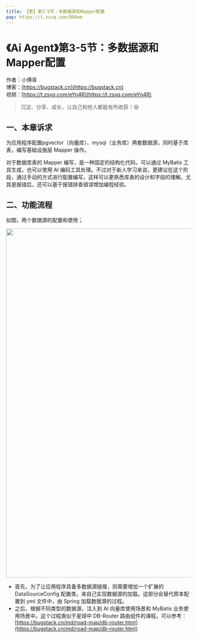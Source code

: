 ```yaml
---
title: 【更】第3-5节：多数据源和Mapper配置
pay: https://t.zsxq.com/099am
---
```


# 《Ai Agent》第3-5节：多数据源和Mapper配置

作者：小傅哥
<br/>博客：[https://bugstack.cn](https://bugstack.cn)
<br/>视频：[https://t.zsxq.com/eYn4R](https://t.zsxq.com/eYn4R)

> 沉淀、分享、成长，让自己和他人都能有所收获！😄

## 一、本章诉求

为应用程序配置pgvector（向量库）、mysql（业务库）两套数据源，同时基于库表，编写基础设施层 Mapper 操作。

对于数据库表的 Mapper 编写，是一种固定的结构化代码，可以通过 MyBatis 工具生成，也可以使用 AI 编码工具处理。不过对于新人学习来说，更建议在这个阶段，通过手动的方式进行配置编写，这样可以更熟悉库表的设计和字段的理解。尤其是报错后，还可以基于报错排查错误增加编程经验。

## 二、功能流程

如图，两个数据源的配置和使用；

<div align="center">
    <img src="https://bugstack.cn/images/article/project/ai-rag-knowledge/ai-rag-knowledge-3-5-01.png" width="950px">
</div>

- 首先，为了让应用程序具备多数据源链接，则需要增加一个扩展的 DataSourceConfig 配置类，来自己实现数据源的加载。这部分会替代原本配置到 yml 文件中，由 Spring 加载数据源的过程。
- 之后，根据不同类型的数据源，注入到 AI 向量库使用场景和 MyBatis 业务使用场景中。这个过程类似于星球中 DB-Router 路由组件的课程。可以参考：[https://bugstack.cn/md/road-map/db-router.html](https://bugstack.cn/md/road-map/db-router.html)

